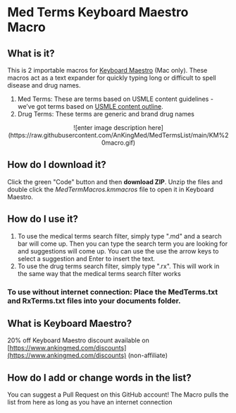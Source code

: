 # Med Terms Keyboard Maestro Macro

## What is it?

This is 2 importable macros for [Keyboard Maestro](https://www.keyboardmaestro.com/main/) (Mac only). These macros act as a text expander for quickly typing long or difficult to spell disease and drug names.

1. Med Terms: These are terms based on USMLE content guidelines 
-we’ve got terms based on [USMLE content outline](https://www.usmle.org/pdfs/usmlecontentoutline.pdf). 
2. Drug Terms: These terms are generic and brand drug names

<center>![enter image description here](https://raw.githubusercontent.com/AnKingMed/MedTermsList/main/KM%20macro.gif)</center>

## How do I download it?
Click the green "Code" button and then **download ZIP**. Unzip the files and double click the _MedTermMacros.kmmacros_ file to open it in Keyboard Maestro.

## How do I use it?
1. To use the medical terms search filter, simply type ".md" and a search bar will come up. Then you can type the search term you are looking for and suggestions will come up. You can use the use the arrow keys to select a suggestion and Enter to insert the text.
2. To use the drug terms search filter, simply type ".rx". This will work in the same way that the medical terms search filter works
### To use without internet connection: Place the MedTerms.txt and RxTerms.txt files into your documents folder. 

## What is Keyboard Maestro?
20% off Keyboard Maestro discount available on  [https://www.ankingmed.com/discounts](https://www.ankingmed.com/discounts)  (non-affiliate)


## How do I add or change words in the list?
You can suggest a Pull Request on this GitHub account! The Macro pulls the list from here as long as you have an internet connection
